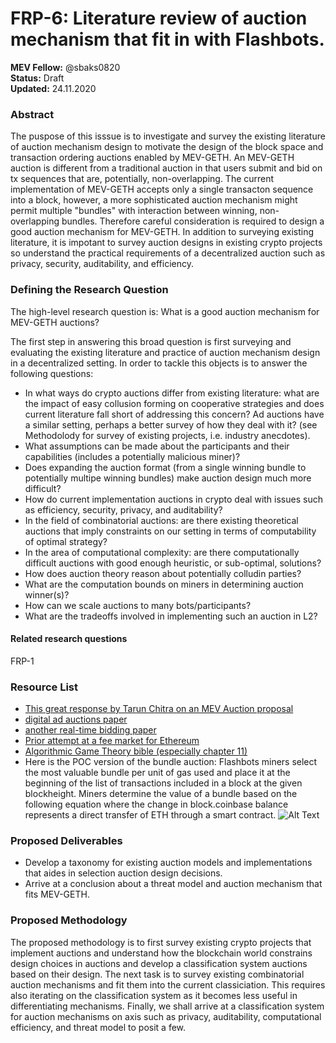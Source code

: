 # FRP-6: Literature review of auction mechanism that fit in with Flashbots.


**MEV Fellow:** @sbaks0820
</br> **Status:** Draft
</br> **Updated:** 24.11.2020

### Abstract
The puspose of this isssue is to investigate and survey the existing literature of auction mechanism design to motivate the design of the block space and transaction ordering auctions enabled by MEV-GETH.
An MEV-GETH auction is different from a traditional auction in that users submit and bid on tx sequences that are, potentially, non-overlapping.
The current implementation of MEV-GETH accepts only a single transacton sequence into a block, however, a more sophisticated auction mechanism might permit multiple "bundles" with interaction between winning, non-overlapping bundles.
Therefore careful consideration is required to design a good auction mechanism for MEV-GETH.
In addition to surveying existing literature, it is impotant to survey auction designs in existing crypto projects so understand the practical requirements of a decentralized auction such as privacy, security, auditability, and efficiency.

### Defining the Research Question

The high-level research question is: What is a good auction mechanism for MEV-GETH auctions? 

The first step in answering this broad question is first surveying and evaluating the existing literature and practice of auction mechanism design in a decentralized setting.
In order to tackle this objects is to answer the following questions:
* In what ways do crypto auctions differ from existing literature: what are the impact of easy collusion forming on cooperative strategies and does current literature fall short of addressing this concern? Ad auctions have a similar setting, perhaps a better survey of how they deal with it? (see Methodolody for survey of existing projects, i.e. industry anecdotes). 
* What assumptions can be made about the participants and their capabilities (includes a potentially malicious miner)?
* Does expanding the auction format (from a single winning bundle to potentially multipe winning bundles) make auction design much more difficult?
* How do current implementation auctions in crypto deal with issues such as efficiency, security, privacy, and auditability?
* In the field of combinatorial auctions: are there existing theoretical auctions that imply constraints on our setting in terms of computability of optimal strategy?
* In the area of computational complexity: are there computationally difficult auctions with good enough heuristic, or sub-optimal, solutions?
* How does auction theory reason about potentially colludin parties?
* What are the computation bounds on miners in determining auction winner(s)?
* How can we scale auctions to many bots/participants?
* What are the tradeoffs involved in implementing such an auction in L2?

#### Related research questions
FRP-1

### Resource List
* [This great response by Tarun Chitra on an MEV Auction proposal](https://ethresear.ch/t/mev-auction-auctioning-transaction-ordering-rights-as-a-solution-to-miner-extractable-value/6788/3)
* [digital ad auctions paper](https://arxiv.org/pdf/1610.03013.pdf)
* [another real-time bidding paper](http://wnzhang.net/share/rtb-papers/repeat-auction.pdf)
* [Prior attempt at a fee market for Ethereum](https://arxiv.org/pdf/1901.06830.pdf)
* [Algorithmic Game Theory bible (especially chapter 11)](https://www.cs.cmu.edu/~sandholm/cs15-892F13/algorithmic-game-theory.pdf)
* Here is the POC version of the bundle auction: Flashbots miners select the most valuable bundle per unit of gas used and place it at the beginning of the list of transactions included in a block at the given blockheight. Miners determine the value of a bundle based on the following equation where the change in block.coinbase balance represents a direct transfer of ETH through a smart contract.
![Alt Text](https://user-images.githubusercontent.com/15959632/99228128-7c883b00-27ec-11eb-8b95-3896b21e0b08.png)

### Proposed Deliverables
* Develop a taxonomy for existing auction models and implementations that aides in selection auction design decisions.
* Arrive at a conclusion about a threat model and auction mechanism that fits MEV-GETH.


### Proposed Methodology 
The proposed methodology is to first survey existing crypto projects that implement auctions and understand how the blockchain world constrains design choices in auctions and develop a classification system auctions based on their design.
The next task is to survey existing combinatorial auction mechanisms and fit them into the current classiciation. 
This requires also iterating on the classification system as it becomes less useful in differentiating mechanisms.
Finally, we shall arrive at a classification system for auction mechanisms on axis such as privacy, auditability, computational efficiency, and threat model to posit a few.
